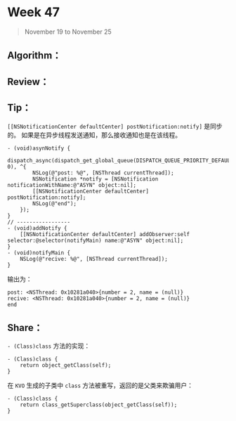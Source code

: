 # Week 47

> November 19 to November 25

## Algorithm：


## Review：


## Tip：

`[[NSNotificationCenter defaultCenter] postNotification:notify]` 是同步的。
如果是在异步线程发送通知，那么接收通知也是在该线程。

```
- (void)asynNotify {
    dispatch_async(dispatch_get_global_queue(DISPATCH_QUEUE_PRIORITY_DEFAULT, 0), ^{
        NSLog(@"post: %@", [NSThread currentThread]);
        NSNotification *notify = [NSNotification notificationWithName:@"ASYN" object:nil];
        [[NSNotificationCenter defaultCenter] postNotification:notify];
        NSLog(@"end");
    });
}
// -----------------
- (void)addNotify {
    [[NSNotificationCenter defaultCenter] addObserver:self selector:@selector(notifyMain) name:@"ASYN" object:nil];
}
- (void)notifyMain {
    NSLog(@"recive: %@", [NSThread currentThread]);
}
```
输出为：
```
post: <NSThread: 0x10281a040>{number = 2, name = (null)}
recive: <NSThread: 0x10281a040>{number = 2, name = (null)}
end
```

## Share：

`- (Class)class` 方法的实现：
```
- (Class)class {
    return object_getClass(self);
}
```

在 `KVO` 生成的子类中 `class` 方法被重写，返回的是父类来欺骗用户：
```
- (Class)class {
    return class_getSuperclass(object_getClass(self));
}
```
